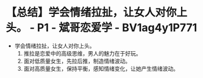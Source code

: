 # 【总结】学会情绪拉扯，让女人对你上头。 - P1 - 斌哥恋爱学 - BV1ag4y1P771

-   学会情绪拉扯，让女人对你上头。
    1.  推拉是恋爱中的高级思维，男人的魅力在于好玩。
    2.  面对低质量女生，先拉后推，制造情绪波动。
    3.  面对高质量女生，保持平衡，感知情绪变化，让她产生情绪波动。